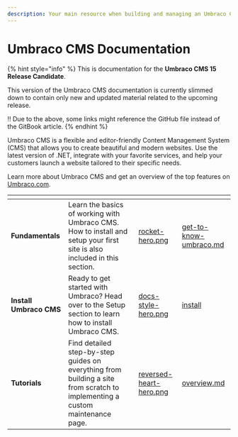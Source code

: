 ```yaml
---
description: Your main resource when building and managing an Umbraco CMS website.
---
```


# Umbraco CMS Documentation

{% hint style="info" %}
This is documentation for the **Umbraco CMS 15 Release Candidate**.

This version of the Umbraco CMS documentation is currently slimmed down to contain only new and updated material related to the upcoming release.

:bangbang: Due to the above, some links might reference the GitHub file instead of the GitBook article.
{% endhint %}

Umbraco CMS is a flexible and editor-friendly Content Management System (CMS) that allows you to create beautiful and modern websites. Use the latest version of .NET, integrate with your favorite services, and help your customers launch a website tailored to their specific needs.

Learn more about Umbraco CMS and get an overview of the top features on [Umbraco.com](https://umbraco.com/products/umbraco-cms/).

<table data-view="cards"><thead><tr><th></th><th></th><th data-hidden data-card-cover data-type="files"></th><th data-hidden data-card-target data-type="content-ref"></th></tr></thead><tbody><tr><td><strong>Fundamentals</strong></td><td>Learn the basics of working with Umbraco CMS. How to install and setup your first site is also included in this section.</td><td><a href=".gitbook/assets/rocket-hero.png">rocket-hero.png</a></td><td><a href="fundamentals/get-to-know-umbraco.md">get-to-know-umbraco.md</a></td></tr><tr><td><strong>Install Umbraco CMS</strong></td><td>Ready to get started with Umbraco? Head over to the Setup section to learn how to install Umbraco CMS.</td><td><a href=".gitbook/assets/docs-style-hero.png">docs-style-hero.png</a></td><td><a href="fundamentals/setup/install/">install</a></td></tr><tr><td><strong>Tutorials</strong></td><td>Find detailed step-by-step guides on everything from building a site from scratch to implementing a custom maintenance page.</td><td><a href=".gitbook/assets/reversed-heart-hero.png">reversed-heart-hero.png</a></td><td><a href="tutorials/overview.md">overview.md</a></td></tr></tbody></table>
